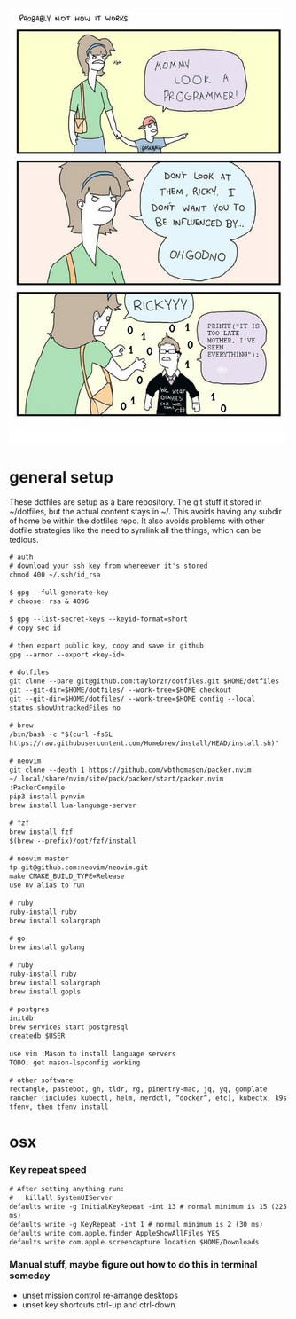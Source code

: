 ![life](life.png)
# general setup

These dotfiles are setup as a bare repository. The git stuff it stored in ~/dotfiles, but the actual
content stays in ~/. This avoids having any subdir of home be within the dotfiles repo. It also
avoids problems with other dotfile strategies like the need to symlink all the things, which can be
tedious.

```
# auth
# download your ssh key from whereever it's stored
chmod 400 ~/.ssh/id_rsa

$ gpg --full-generate-key
# choose: rsa & 4096

$ gpg --list-secret-keys --keyid-format=short
# copy sec id

# then export public key, copy and save in github
gpg --armor --export <key-id>

# dotfiles
git clone --bare git@github.com:taylorzr/dotfiles.git $HOME/dotfiles
git --git-dir=$HOME/dotfiles/ --work-tree=$HOME checkout
git --git-dir=$HOME/dotfiles/ --work-tree=$HOME config --local status.showUntrackedFiles no

# brew
/bin/bash -c "$(curl -fsSL https://raw.githubusercontent.com/Homebrew/install/HEAD/install.sh)"

# neovim
git clone --depth 1 https://github.com/wbthomason/packer.nvim ~/.local/share/nvim/site/pack/packer/start/packer.nvim
:PackerCompile
pip3 install pynvim
brew install lua-language-server

# fzf
brew install fzf
$(brew --prefix)/opt/fzf/install

# neovim master
tp git@github.com:neovim/neovim.git
make CMAKE_BUILD_TYPE=Release
use nv alias to run

# ruby
ruby-install ruby
brew install solargraph

# go
brew install golang

# ruby
ruby-install ruby
brew install solargraph
brew install gopls

# postgres
initdb
brew services start postgresql
createdb $USER

use vim :Mason to install language servers
TODO: get mason-lspconfig working 

# other software
rectangle, pastebot, gh, tldr, rg, pinentry-mac, jq, yq, gomplate
rancher (includes kubectl, helm, nerdctl, “docker“, etc), kubectx, k9s
tfenv, then tfenv install
```

# osx

### Key repeat speed
```
# After setting anything run:
#   killall SystemUIServer
defaults write -g InitialKeyRepeat -int 13 # normal minimum is 15 (225 ms)
defaults write -g KeyRepeat -int 1 # normal minimum is 2 (30 ms)
defaults write com.apple.finder AppleShowAllFiles YES
defaults write com.apple.screencapture location $HOME/Downloads
```

### Manual stuff, maybe figure out how to do this in terminal someday
* unset mission control re-arrange desktops
* unset key shortcuts ctrl-up and ctrl-down
